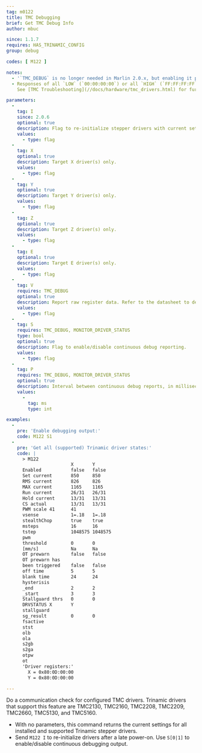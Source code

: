```yaml
---
tag: m0122
title: TMC Debugging
brief: Get TMC Debug Info
author: mbuc

since: 1.1.7
requires: HAS_TRINAMIC_CONFIG
group: debug

codes: [ M122 ]

notes:
  - '`TMC_DEBUG` is no longer needed in Marlin 2.0.x, but enabling it produces an extended report.'
  - Responses of all `LOW` (`00:00:00:00`) or all `HIGH` (`FF:FF:FF:FF`) are signs of a communication problem.\n
    See [TMC Troubleshooting](//docs/hardware/tmc_drivers.html) for further information.

parameters:
  -
    tag: I
    since: 2.0.6
    optional: true
    description: Flag to re-initialize stepper drivers with current settings.
    values:
      - type: flag
  -
    tag: X
    optional: true
    description: Target X driver(s) only.
    values:
      - type: flag
  -
    tag: Y
    optional: true
    description: Target Y driver(s) only.
    values:
      - type: flag
  -
    tag: Z
    optional: true
    description: Target Z driver(s) only.
    values:
      - type: flag
  -
    tag: E
    optional: true
    description: Target E driver(s) only.
    values:
      - type: flag
  -
    tag: V
    requires: TMC_DEBUG
    optional: true
    description: Report raw register data. Refer to the datasheet to decypher.
    values:
      - type: flag
  -
    tag: S
    requires: TMC_DEBUG, MONITOR_DRIVER_STATUS
    type: bool
    optional: true
    description: Flag to enable/disable continuous debug reporting.
    values:
      - type: flag
  -
    tag: P
    requires: TMC_DEBUG, MONITOR_DRIVER_STATUS
    optional: true
    description: Interval between continuous debug reports, in milliseconds.
    values:
      -
        tag: ms
        type: int

examples:
  -
    pre: 'Enable debugging output:'
    code: M122 S1
  -
    pre: 'Get all (supported) Trinamic driver states:'
    code: |
      > M122
                        X       Y
      Enabled           false   false
      Set current       850     850
      RMS current       826     826
      MAX current       1165    1165
      Run current       26/31   26/31
      Hold current      13/31   13/31
      CS actual         13/31   13/31
      PWM scale 41      41
      vsense            1=.18   1=.18
      stealthChop       true    true
      msteps            16      16
      tstep             1048575 1048575
      pwm
      threshold         0       0
      [mm/s]            Na      Na
      OT prewarn        false   false
      OT prewarn has
      been triggered    false   false
      off time          5       5
      blank time        24      24
      hysterisis
      _end              2       2
      _start            3       3
      Stallguard thrs   0       0
      DRVSTATUS X       Y
      stallguard
      sg_result         0       0
      fsactive
      stst
      olb
      ola
      s2gb
      s2ga
      otpw
      ot
      'Driver registers:'
        X = 0x80:0D:00:00
        Y = 0x80:0D:00:00

---
```


Do a communication check for configured TMC drivers. Trinamic drivers that support this feature are TMC2130, TMC2160, TMC2208, TMC2209, TMC2660, TMC5130, and TMC5160.

- With no parameters, this command returns the current settings for all installed and supported Trinamic stepper drivers.
- Send `M122 I` to re-initialize drivers after a late power-on. Use `S[0|1]` to enable/disable continuous debugging output.
